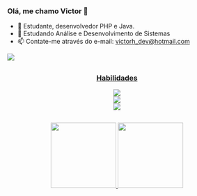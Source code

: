 ### Olá, me chamo Victor 👋
- 🔭 Estudante, desenvolvedor PHP e Java.
- 📖 Estudando Análise e Desenvolvimento de Sistemas
- 📫 Contate-me através do e-mail: victorh_dev@hotmail.com <br>
<div>
  <a href="https://www.linkedin.com/in/victor-hug/"/>
  <img src="https://user-images.githubusercontent.com/102868346/185483946-ec302774-6090-4efd-b054-7e99174d574d.png"/>
</div>

##


<div style="text-align: center"><h3>Habilidades</h3>
  <div>
    <a href="https://github.com/Victor-devs/barbearia-alura-home/blob/master/index.html"/>
    <img src="https://user-images.githubusercontent.com/102868346/185518138-6afea88b-2fe5-442f-bec6-4e5a9a2dfdc9.png">
  </div>
  <div>
    <a href="https://github.com/Victor-devs/barbearia-alura-home/blob/master/style.css"/>
    <img src="https://user-images.githubusercontent.com/102868346/185522006-2f706287-b912-4c10-b982-1da248957493.png"/>
  </div>
  <div>
    <a href="https://github.com/Victor-devs/calcula_consumo/blob/main/calcula_consumo.html"/>
    <img src="https://user-images.githubusercontent.com/102868346/185522373-3818b491-170e-4701-a2f7-ba4795fc3bd8.png"/>
  </div>

##

<div>
  <a href="https://github.com/Victor-devs">
    <img height="150em" src ="https://github-readme-stats.vercel.app/api?username=Victor-devs&show_icons=true&theme=dark"/>
    <img height="150em" src ="https://github-readme-stats.vercel.app/api/top-langs/?username=Victor-devs&layout=compact"/>
   
</div>



